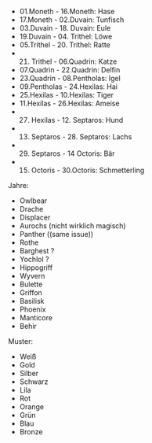 - 01.Moneth - 16.Moneth: Hase
- 17.Moneth - 02.Duvain: Tunfisch
- 03.Duvain - 18. Duvain: Eule
- 19.Duvain - 04. Trithel: Löwe
- 05.Trithel - 20. Trithel: Ratte
- 21. Trithel - 06.Quadrin: Katze
- 07.Quadrin - 22.Quadrin: Delfin
- 23.Quadrin - 08.Pentholas: Igel
- 09.Pentholas - 24.Hexilas: Hai
- 25.Hexilas - 10.Hexilas: Tiger
- 11.Hexilas - 26.Hexilas: Ameise
- 27. Hexilas - 12. Septaros: Hund
- 13. Septaros - 28. Septaros: Lachs
-  29. Septaros - 14 Octoris: Bär
- 15. Octoris - 30.Octoris: Schmetterling

Jahre:
- Owlbear
- Drache
- Displacer
- Aurochs (nicht wirklich magisch)
- Panther ((same issue))
- Rothe
- Barghest ?
- Yochlol ?
- Hippogriff
- Wyvern
- Bulette
- Griffon
- Basilisk
- Phoenix
- Manticore
- Behir

Muster:
- Weiß
- Gold
- Silber
- Schwarz
- Lila
- Rot
- Orange
- Grün
- Blau
- Bronze